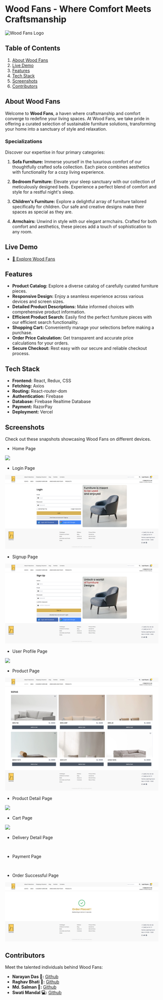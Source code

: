 
# Wood Fans - Where Comfort Meets Craftsmanship

![Wood Fans Logo](./src/components/Navbar/NavbarImages/Logo.svg)

## Table of Contents

1. [About Wood Fans](#about-wood-fans)
2. [Live Demo](#live-demo)
3. [Features](#features)
4. [Tech Stack](#tech-stack)
5. [Screenshots](#screenshots)
6. [Contributors](#contributors)

## About Wood Fans

Welcome to **Wood Fans**, a haven where craftsmanship and comfort converge to redefine your living spaces. At Wood Fans, we take pride in offering a curated selection of sustainable furniture solutions, transforming your home into a sanctuary of style and relaxation.

### Specializations

Discover our expertise in four primary categories:

1. **Sofa Furniture:** Immerse yourself in the luxurious comfort of our thoughtfully crafted sofa collection. Each piece combines aesthetics with functionality for a cozy living experience.

2. **Bedroom Furniture:** Elevate your sleep sanctuary with our collection of meticulously designed beds. Experience a perfect blend of comfort and style for a restful night's sleep.

3. **Children's Furniture:** Explore a delightful array of furniture tailored specifically for children. Our safe and creative designs make their spaces as special as they are.

4. **Armchairs:** Unwind in style with our elegant armchairs. Crafted for both comfort and aesthetics, these pieces add a touch of sophistication to any room.


## Live Demo

- [🚀 Explore Wood Fans](https://wood-fans-team.vercel.app/)

## Features

- **Product Catalog:** Explore a diverse catalog of carefully curated furniture pieces.
- **Responsive Design:** Enjoy a seamless experience across various devices and screen sizes.
- **Detailed Product Descriptions:** Make informed choices with comprehensive product information.
- **Efficient Product Search:** Easily find the perfect furniture pieces with our efficient search functionality.
- **Shopping Cart:** Conveniently manage your selections before making a purchase.
- **Order Price Calculation:** Get transparent and accurate price calculations for your orders.
- **Secure Checkout:** Rest easy with our secure and reliable checkout process.

## Tech Stack

- **Frontend:** React, Redux, CSS
- **Fetching:** Axios
- **Routing:** React-router-dom
- **Authentication:** Firebase
- **Database:** Firebase Realtime Database
- **Payment:** RazorPay
- **Deployment:** Vercel

## Screenshots

Check out these snapshots showcasing Wood Fans on different devices.

- Home Page
<div>
    <img src="./public/screenshots/homePage.png"/>
</div>


- Login Page
<div>
    <img src="./public/screenshots/Login.png"/>
</div>


- Signup Page
<div>
    <img src="./public/screenshots/signup.png"/>
</div>


- User Profile Page
<div>
    <img src="./public/screenshots/homePage.png"/>
</div>


- Product Page
<div>
    <img src="./public/screenshots/product.png"/>
</div>


- Product Detail Page
<div>
    <img src="./public/screenshots/productDetail.png"/>
</div>


- Cart Page
<div>
    <img src="./public/screenshots/homePage.png"/>
</div>


- Delivery Detail Page
<div>
    <img src=""/>
</div>


- Payment Page
<div>
    <img src=""/>
</div>


- Order Successful Page
<div>
    <img src="./public/screenshots/confirmation.png"/>
</div>

## Contributors

Meet the talented individuals behind Wood Fans:

- **Narayan Das 🌟:** [Github](https://github.com/noobnarayan)
- **Raghav Bhati 🚀:** [Github](https://github.com/Raghavbhati)
- **Md. Salman 🎯:** [Github](https://github.com/Mohd-Salman-0119)
- **Swati Mandal 💻:** [Github](https://github.com/swatii23)
